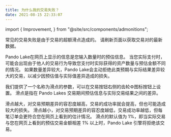```yaml
---
title: 为什么我的交易失败？
date: 2021-08-15 22:33:07
---
```


import { Improvement, } from "@site/src/components/admonitions";

<Improvement />


常见的交易失败是由于交易的超额滑点造成的。 请刷新页面以获取交易对的最新数据。

Pando Lake在网页上显示的信息是您输入数量时的预估信息。 当您实际支付时，可能会出现由于他人的交易行为导致您支付时实际获得的资产数量与预估金额不同的情况。 如果数量差异较大，Pando Lake会主动拒绝此类预期与实际结果差异较大的交易，以减少因预估值与实际值差异造成的损失。

我们提供了一个名称为滑点的参数，可以在交易按钮右侧的齿轮⚙图标按钮上设置。 滑点是指在 Pando Lakes 交易期间预估信息与实际交易结果之间的差异。

滑点越大，对交易预期差异的容忍度越高，交易的成功率就会提高，但也可能造成较大的损失。 滑点越小，对交易预期差异的容忍度越低，交易成功率越低，但每笔订单会更符合您在网页上看到的估计情况。 滑点的默认值为 1%，即当实际交易与您在网页上看到的预估交易金额相差 1% 以上时，Pando Lake 引擎将拒绝该交易。